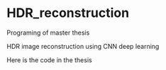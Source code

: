 # HDR_reconstruction
Programing of master thesis

HDR image reconstruction using CNN deep learning

Here is the code in the thesis
